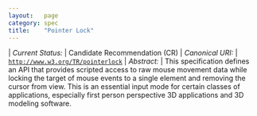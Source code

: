 ```yaml
---
layout:   page
category: spec
title:    "Pointer Lock"
---
```


| *Current Status:* | Candidate Recommendation (CR)
| *Canonical URI:* | [`http://www.w3.org/TR/pointerlock`](http://www.w3.org/TR/pointerlock)
| *Abstract:* | This specification defines an API that provides scripted access to raw mouse movement data while locking the target of mouse events to a single element and removing the cursor from view. This is an essential input mode for certain classes of applications, especially first person perspective 3D applications and 3D modeling software.